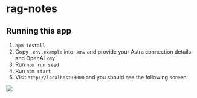 # rag-notes

## Running this app

1. `npm install`
2. Copy `.env.example` into `.env` and provide your Astra connection details and OpenAI key
3. Run `npm run seed`
4. Run `npm start`
5. Visit `http://localhost:3000` and you should see the following screen

<img src="https://i.imgur.com/pCf3nqn.png">